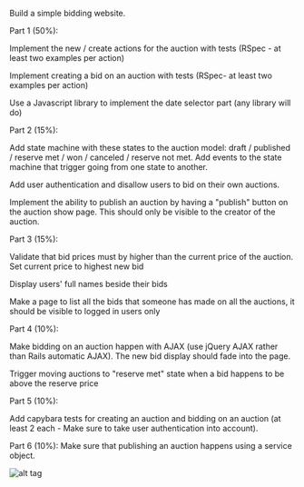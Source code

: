 Build a simple bidding website.

Part 1 (50%):

Implement the new / create actions for the auction with tests (RSpec - at least two examples per action)

Implement creating a bid on an auction with tests (RSpec- at least two examples per action)

Use a Javascript library to implement the date selector part (any library will do)



Part 2 (15%):

Add state machine with these states to the auction model: draft / published / reserve met / won / canceled / reserve not met. Add events to the state machine that trigger going from one state to another.

Add user authentication and disallow users to bid on their own auctions.

Implement the ability to publish an auction by having a "publish" button on the auction show page. This should only be visible to the creator of the auction.


Part 3 (15%):

Validate that bid prices must by higher than the current price of the auction. Set current price to highest new bid

Display users' full names beside their bids

Make a page to list all the bids that someone has made on all the auctions, it should be visible to logged in users only



Part 4 (10%):

Make bidding on an auction happen with AJAX (use jQuery AJAX rather than Rails automatic AJAX). The new bid display should fade into the page.

Trigger moving auctions to "reserve met" state when a bid happens to be above the reserve price



Part 5 (10%):

Add capybara tests for creating an auction and bidding on an auction (at least 2 each - Make sure to take user authentication into account).


Part 6 (10%):
Make sure that publishing an auction happens using a service object.


![alt tag](https://s3.amazonaws.com/codecore-website-data/certifiedin_images/codecore-final-exam.png)


